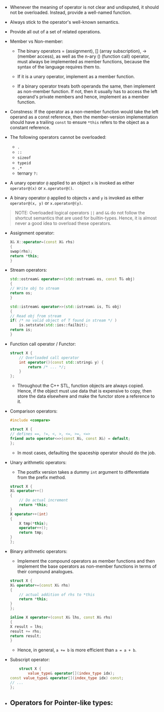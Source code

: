 - Whenever the meaning of operator is not clear and undisputed, it should not be overloaded. Instead, provide a well-named function.

- Always stick to the operator's well-known semantics.

- Provide all out of a set of related operations.

- Member vs Non-member:
    - The binary operators = (assignment), [] (array subscription), -> (member access), as well as the n-ary () (function call) operator, must always be implemented as member functions, because the syntax of the language requires them to.

    - If it is a unary operator, implement as a member function.

    - If a binary operator treats both operands the same, then implement as non-member function. If not, then it usually has to access the left operand's private members and hence, implement as a member function.

- Constness: If the operator as a non-member function would take the left operand as a const reference, then the member-version implementation should have a trailing `const` to ensure `*this` refers to the object as a constant reference.

- The following operators cannot be overloaded:
    - `.`
    - `::`
    - `sizeof`
    - `typeid`
    - `.*`
    - ternary `?:`

- A unary operator `@` applied to an object `x` is invoked as either `operator@(x)` or `x.operator@()`.

- A binary operator `@` applied to objects `x` and `y` is invoked as either `operator@(x, y)` or `x.operator@(y)`.

> NOTE: Overloaded logical operators `||` and `&&` do not follow the shortcut semantics that are used for builtin-types. Hence, it is almost never a good idea to overload these operators.

- Assignment operator:
    ```c++
    X& X::operator=(const X& rhs)
    {
    swap(rhs);
    return *this;
    }
    ```

- Stream operators:
    ```c++
    std::ostream& operator<<(std::ostream& os, const T& obj)
    {
    // Write obj to stream
    return os;
    }

    std::istream& operator>>(std::istream& is, T& obj)
    {
    // Read obj from stream
    if( /* no valid object of T found in stream */ )
        is.setstate(std::ios::failbit);
    return is;
    }
    ```

- Function call operator / Functor:
    ```c++
    struct X {
        // Overloaded call operator
        int operator()(const std::string& y) {
            return /* ... */;
        }
    };
    ```

    - Throughout the C++ STL, function objects are always copied. Hence, if the object must use data that is expensive to copy, then store the data elsewhere and make the functor store a reference to it.

- Comparison operators:
    ```c++
    #include <compare>

    struct X {
    // defines ==, !=, <, >, <=, >=, <=>
    friend auto operator<=>(const X&, const X&) = default;
    };
    ```

    - In most cases, defaulting the spaceship operator should do the job.

- Unary arithmetic operators:
    - The postfix version takes a dummy `int` argument to differentiate from the prefix method.

    ```c++
    struct X {
    X& operator++()
    {
        // Do actual increment
        return *this;
    }
    X operator++(int)
    {
        X tmp(*this);
        operator++();
        return tmp;
    }
    };
    ```

- Binary arithmetic operators:
    - Implement the compound operators as member functions and then implement the base operators as non-member functions in terms of their compound analogues.

    ```c++
    struct X {
    X& operator+=(const X& rhs)
    {
        // actual addition of rhs to *this
        return *this;
    }
    };

    inline X operator+(const X& lhs, const X& rhs)
    {
    X result = lhs;
    result += rhs;
    return result;
    }
    ```

    - Hence, in general, `a += b` is more efficient than `a = a + b`.

- Subscript operator:
    ```c++
        struct X {
            value_type& operator[](index_type idx);
    const value_type& operator[](index_type idx) const;
    // ...
    };
    ```

- Operators for Pointer-like types:
    -

